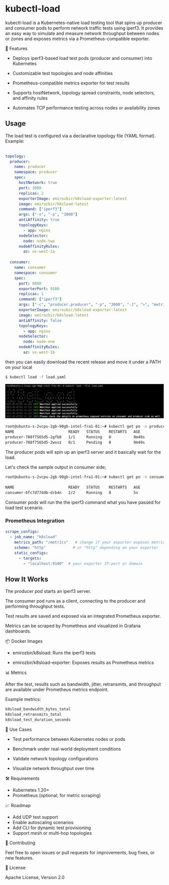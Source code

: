 # kubectl-load

kubectl-load is a Kubernetes-native load testing tool that spins up producer and consumer pods to perform network traffic tests using iperf3. It provides an easy way to simulate and measure network throughput between nodes or zones and exposes metrics via a Prometheus-compatible exporter.

🚀 Features

*  Deploys iperf3-based load test pods (producer and consumer) into Kubernetes

* Customizable test topologies and node affinities

* Prometheus-compatible metrics exporter for test results

* Supports hostNetwork, topology spread constraints, node selectors, and affinity rules

* Automates TCP performance testing across nodes or availability zones

## Usage

The load test is configured via a declarative topology file (YAML format). Example:

```yaml

topology:
  producer:
    name: producer
    namespace: producer
    spec:
      hostNetwork: true
      port: 3000
      replicas: 2
      exporterImage: emirozbir/k8sload-exporter:latest
      image: emirozbir/k8sload:latest
      command: ["iperf3"]
      args: ["-s", "-p", "3000"]
      antiAffinity: true
      topologyKeys:
        - app: nginx
      nodeSelector:
        node: node-two
      nodeAffinityRules:
        az: us-west-1a

  consumer:
    name: consumer
    namespace: consumer
    spec:
      port: 8080
      exporterPort: 9100
      replicas: 1
      command: ["iperf3"]
      args: ["-c", "producer.producer", "-p", "3000", "-J", ">", "metrics.json"]
      exporterImage: emirozbir/k8sload-exporter:latest
      image: emirozbir/k8sload:latest
      antiAffinity: false
      topologyKeys:
        - app: nginx
      nodeSelector:
        node: node-one
      nodeAffinityRules:
        az: us-west-1b
```

then you can easily download the recent release and move it under a PATH on your local

```sh
$ kubectl load -f load.yaml

```
<img src="img/cli.png"></img>

```sh
root@ubuntu-s-2vcpu-2gb-90gb-intel-fra1-01:~# kubectl get po -n producer
NAME                        READY   STATUS    RESTARTS   AGE
producer-788f7565d5-2gfb8   1/1     Running   0          9m49s
producer-788f7565d5-2wxvz   0/1     Pending   0          9m49s
```

The producer pods will spin up an iperf3 server and it basically wait for the load.


Let's check the sample output in consumer side;

```sh
root@ubuntu-s-2vcpu-2gb-90gb-intel-fra1-01:~# kubectl get po -n consumer

NAME                        READY   STATUS    RESTARTS   AGE
consumer-6fc7d77ddb-drb4n   2/2     Running   0          5s
```

Consumer pods will run the the iperf3 command what you have passed for load test scenario.

### Prometheus Integration

```yaml
scrape_configs:
  - job_name: "k8sload"
    metrics_path: "/metrics"   # change if your exporter exposes metrics on a different path
    scheme: "http"            # or "http" depending on your exporter
    static_configs:
      - targets:
        - "localhost:9100"  # your exporter IP:port or domain
```

## How It Works

The producer pod starts an iperf3 server.

The consumer pod runs as a client, connecting to the producer and performing throughput tests.

Test results are saved and exposed via an integrated Prometheus exporter.

Metrics can be scraped by Prometheus and visualized in Grafana dashboards.

📦 Docker Images

* emirozbir/k8sload: Runs the iperf3 tests

* emirozbir/k8sload-exporter: Exposes results as Prometheus metrics

📊 Metrics

After the test, results such as bandwidth, jitter, retransmits, and throughput are available under Prometheus metrics endpoint.

Example metrics:

```sh
k8sload_bandwidth_bytes_total
k8sload_retransmits_total
k8sload_test_duration_seconds
```

📌 Use Cases

* Test performance between Kubernetes nodes or pods

* Benchmark under real-world deployment conditions

* Validate network topology configurations

* Visualize network throughput over time

🛠️ Requirements

* Kubernetes 1.20+
* Prometheus (optional, for metric scraping)

📈 Roadmap

* Add UDP test support
* Enable autoscaling scenarios
* Add CLI for dynamic test provisioning
* Support mesh or multi-hop topologies

🤝 Contributing

Feel free to open issues or pull requests for improvements, bug fixes, or new features.

📜 License

Apache License, Version 2.0